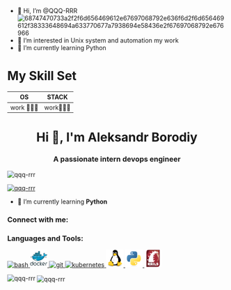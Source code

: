 - 👋 Hi, I’m @QQQ-RRR  
 ![68747470733a2f2f6d656469612e67697068792e636f6d2f6d656469612f38333648694a633770677a7938694e58436e2f67697068792e676966](https://github.com/user-attachments/assets/9d1287b1-ed5e-4474-a423-b2be47c2c666) 
- 👀 I’m interested in Unix system and automation my work   
- 🌱 I’m currently learning Python 


# My Skill Set                                                                                                              
| OS 		| STACK |
| ------|		 ------ |
| work 🧑🏼‍💻| work🧑🏼‍💻


<!---
QQQ-RRR/QQQ-RRR is a ✨ special ✨ repository because its `README.md` (this file) appears on your GitHub profile.
You can click the Preview link to take a look at your changes.
--->

<h1 align="center">Hi 👋, I'm Aleksandr Borodiy</h1>
<h3 align="center">A passionate intern devops engineer</h3>

<p align="left"> <img src="https://komarev.com/ghpvc/?username=qqq-rrr&label=Profile%20views&color=0e75b6&style=flat" alt="qqq-rrr" /> </p>

<p align="left"> <a href="https://github.com/ryo-ma/github-profile-trophy"><img src="https://github-profile-trophy.vercel.app/?username=qqq-rrr" alt="qqq-rrr" /></a> </p>

- 🌱 I’m currently learning **Python**

<h3 align="left">Connect with me:</h3>
<p align="left">
</p>

<h3 align="left">Languages and Tools:</h3>
<p align="left"> <a href="https://www.gnu.org/software/bash/" target="_blank" rel="noreferrer"> <img src="https://www.vectorlogo.zone/logos/gnu_bash/gnu_bash-icon.svg" alt="bash" width="40" height="40"/> </a> <a href="https://www.docker.com/" target="_blank" rel="noreferrer"> <img src="https://raw.githubusercontent.com/devicons/devicon/master/icons/docker/docker-original-wordmark.svg" alt="docker" width="40" height="40"/> </a> <a href="https://git-scm.com/" target="_blank" rel="noreferrer"> <img src="https://www.vectorlogo.zone/logos/git-scm/git-scm-icon.svg" alt="git" width="40" height="40"/> </a> <a href="https://kubernetes.io" target="_blank" rel="noreferrer"> <img src="https://www.vectorlogo.zone/logos/kubernetes/kubernetes-icon.svg" alt="kubernetes" width="40" height="40"/> </a> <a href="https://www.linux.org/" target="_blank" rel="noreferrer"> <img src="https://raw.githubusercontent.com/devicons/devicon/master/icons/linux/linux-original.svg" alt="linux" width="40" height="40"/> </a> <a href="https://www.python.org" target="_blank" rel="noreferrer"> <img src="https://raw.githubusercontent.com/devicons/devicon/master/icons/python/python-original.svg" alt="python" width="40" height="40"/> </a> <a href="https://rubyonrails.org" target="_blank" rel="noreferrer"> <img src="https://raw.githubusercontent.com/devicons/devicon/master/icons/rails/rails-original-wordmark.svg" alt="rails" width="40" height="40"/> </a> </p>

<p><img align="left" src="https://github-readme-stats.vercel.app/api/top-langs?username=qqq-rrr&show_icons=true&locale=en&layout=compact" alt="qqq-rrr" /></p>

<p>&nbsp;<img align="center" src="https://github-readme-stats.vercel.app/api?username=qqq-rrr&show_icons=true&locale=en" alt="qqq-rrr" /></p>

